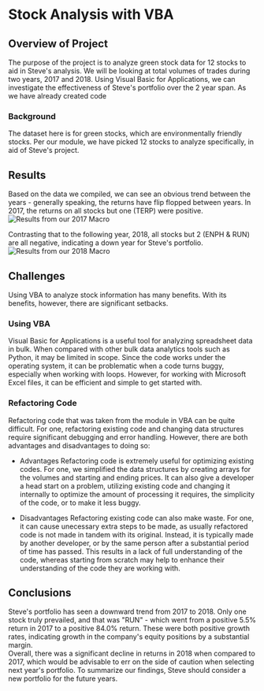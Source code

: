 # Stock Analysis with VBA

## Overview of Project
The purpose of the project is to analyze green stock data for 12 stocks to aid in Steve's analysis. We will be looking at total volumes of trades during two years, 2017 and 2018. Using Visual Basic for Applications, we can investigate the effectiveness of Steve's portfolio over the 2 year span. As we have already created code 

### Background
The dataset here is for green stocks, which are environmentally friendly stocks. Per our module, we have picked 12 stocks to analyze specifically, in aid of Steve's project. 

## Results
Based on the data we compiled, we can see an obvious trend between the years - generally speaking, the returns have flip flopped between years. In 2017, the returns on all stocks but one (TERP) were positive.<br>
![Results from our 2017 Macro](../../blob/main/Resources/All_stocks_2017.png)

 Contrasting that to the following year, 2018, all stocks but 2 (ENPH & RUN) are all negative, indicating a down year for Steve's portfolio.<br>
![Results from our 2018 Macro](../../blob/main/Resources/All_stocks_2018.png)


## Challenges
Using VBA to analyze stock information has many benefits. With its benefits, however, there are significant setbacks.  

### Using VBA
Visual Basic for Applications is a useful tool for analyzing spreadsheet data in bulk. When compared with other bulk data analytics tools such as Python, it may be limited in scope. Since the code works under the operating system, it can be problematic when a code turns buggy, especially when working with loops. However, for working with Microsoft Excel files, it can be efficient and simple to get started with. 

### Refactoring Code

Refactoring code that was taken from the module in VBA can be quite difficult. For one, refactoring existing code and changing data structures require significant debugging and error handling. However, there are both advantages and disadvantages to doing so:

- Advantages
Refactoring code is extremely useful for optimizing existing codes. For one, we simplified the data structures by creating arrays for the volumes and starting and ending prices. It can also give a developer a head start on a problem, utilizing existing code and changing it internally to optimize the amount of processing it requires, the simplicity of the code, or to make it less buggy. 

- Disadvantages 
Refactoring existing code can also make waste. For one, it can cause unecessary extra steps to be made, as usually refactored code is not made in tandem with its original. Instead, it is typically made by another developer, or by the same person after a substantial period of time has passed. This results in a lack of full understanding of the code, whereas starting from scratch may help to enhance their understanding of the code they are working with. 


## Conclusions
Steve's portfolio has seen a downward trend from 2017 to 2018. Only one stock truly prevailed, and that was "RUN" - which went from a positive 5.5% return in 2017 to a positive 84.0% return. These were both positive growth rates, indicating growth in the company's equity positions by a substantial margin. <br> Overall, there was a significant decline in returns in 2018 when compared to 2017, which would be advisable to err on the side of caution when selecting next year's portfolio. To summarize our findings, Steve should consider a new portfolio for the future years.